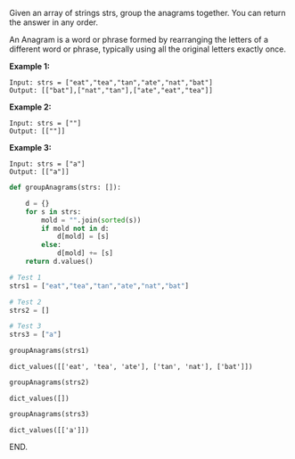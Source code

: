 Given an array of strings strs, group the anagrams together. You can return the answer in any order.

An Anagram is a word or phrase formed by rearranging the letters of a different word or phrase, typically using all the original letters exactly once.

**Example 1:**
```
Input: strs = ["eat","tea","tan","ate","nat","bat"]
Output: [["bat"],["nat","tan"],["ate","eat","tea"]]
```

**Example 2:**
```
Input: strs = [""]
Output: [[""]]
```

**Example 3:**
```
Input: strs = ["a"]
Output: [["a"]]
```


```python
def groupAnagrams(strs: []):

    d = {}
    for s in strs:
        mold = "".join(sorted(s))
        if mold not in d:
            d[mold] = [s]
        else:
            d[mold] += [s]
    return d.values()
```


```python
# Test 1
strs1 = ["eat","tea","tan","ate","nat","bat"]

# Test 2
strs2 = []

# Test 3
strs3 = ["a"]

```


```python
groupAnagrams(strs1)
```




    dict_values([['eat', 'tea', 'ate'], ['tan', 'nat'], ['bat']])




```python
groupAnagrams(strs2)
```




    dict_values([])




```python
groupAnagrams(strs3)
```




    dict_values([['a']])



END.
